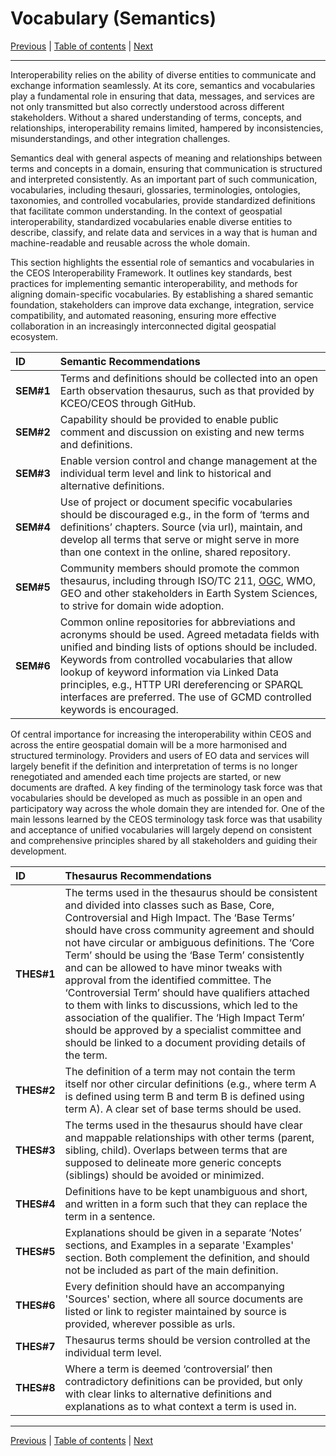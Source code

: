 # Vocabulary (Semantics)

[Previous](Framework.md) | [Table of contents](README.md) | [Next](Architecture.md)
***
Interoperability relies on the ability of diverse entities to communicate and exchange information seamlessly. At its core, semantics and vocabularies play a fundamental role in ensuring that data, messages, and services are not only transmitted but also correctly understood across different stakeholders. Without a shared understanding of terms, concepts, and relationships, interoperability remains limited, hampered by inconsistencies, misunderstandings, and other integration challenges.

Semantics deal with general aspects of meaning and relationships between terms and concepts in a domain, ensuring that communication is structured and interpreted consistently. As an important part of such communication, vocabularies, including thesauri, glossaries, terminologies, ontologies, taxonomies, and controlled vocabularies, provide standardized definitions that facilitate common understanding. In the context of geospatial interoperability, standardized vocabularies enable diverse entities to describe, classify, and relate data and services in a way that is human and machine-readable and reusable across the whole domain.

This section highlights the essential role of semantics and vocabularies in the CEOS Interoperability Framework. It outlines key standards, best practices for implementing semantic interoperability, and methods for aligning domain-specific vocabularies. By establishing a shared semantic foundation, stakeholders can improve data exchange, integration, service compatibility, and automated reasoning, ensuring more effective collaboration in an increasingly interconnected digital geospatial ecosystem.

| **ID** | **Semantic Recommendations**                                                                                                       |
| :----- | :--------------------------------------------------------------------------------------------------------------------------------- |
| **SEM\#1** | Terms and definitions should be collected into an open Earth observation thesaurus, such as that provided by KCEO/CEOS through GitHub. |
| **SEM\#2** | Capability should be provided to enable public comment and discussion on existing and new terms and definitions. |
| **SEM\#3** | Enable version control and change management at the individual term level and link to historical and alternative definitions. |
| **SEM\#4** | Use of project or document specific vocabularies should be discouraged e.g., in the form of ‘terms and definitions’ chapters. Source (via url), maintain, and develop all terms that serve or might serve in more than one context in the online, shared repository. |
| **SEM\#5** | Community members should promote the common thesaurus, including through ISO/TC 211, [OGC](https://defs.opengis.net/prez/), WMO, GEO and other stakeholders in Earth System Sciences, to strive for domain wide adoption. |
| **SEM\#6** | Common online repositories for abbreviations and acronyms should be used. Agreed metadata fields with unified and binding lists of options should be included. Keywords from controlled vocabularies that allow lookup of keyword information via Linked Data principles, e.g., HTTP URI dereferencing or SPARQL interfaces are preferred. The use of GCMD controlled keywords is encouraged. |

Of central importance for increasing the interoperability within CEOS and across the entire geospatial domain will be a more harmonised and structured terminology. Providers and users of EO data and services will largely benefit if the definition and interpretation of terms is no longer renegotiated and amended each time projects are started, or new documents are drafted. A key finding of the terminology task force was that vocabularies should be developed as much as possible in an open and participatory way across the whole domain they are intended for. One of the main lessons learned by the CEOS terminology task force was that usability and acceptance of unified vocabularies will largely depend on consistent and comprehensive principles shared by all stakeholders and guiding their development.

| **ID** | **Thesaurus Recommendations** |
| :---- | :---- |
| **THES\#1** | The terms used in the thesaurus should be consistent and divided into classes such as Base, Core, Controversial and High Impact. The ‘Base Terms’ should have cross community agreement and should not have circular or ambiguous definitions. The ‘Core Term’ should be using the ‘Base Term’ consistently and can be allowed to have minor tweaks with approval from the identified committee. The ‘Controversial Term’ should have qualifiers attached to them with links to discussions, which led to the association of the qualifier. The ‘High Impact Term’ should be approved by a specialist committee and should be linked to a document providing details of the term. |
| **THES\#2** | The definition of a term may not contain the term itself nor other circular definitions (e.g., where term A is defined using term B and term B is defined using term A). A clear set of base terms should be used.  |
| **THES\#3** | The terms used in the thesaurus should have clear and mappable relationships with other terms (parent, sibling, child). Overlaps between terms that are supposed to delineate more generic concepts (siblings) should be avoided or minimized. |
| **THES\#4** | Definitions have to be kept unambiguous and short, and written in a form such that they can replace the term in a sentence. |
| **THES\#5** | Explanations should be given in a separate ‘Notes’ sections, and Examples in a separate 'Examples' section. Both complement the definition, and should not be included as part of the main definition. |
| **THES\#6** | Every definition should have an accompanying 'Sources' section, where all source documents are listed or link to register maintained by source is provided, wherever possible as urls. |
| **THES\#7** | Thesaurus terms should be version controlled at the individual term level.|
| **THES\#8** | Where a term is deemed ‘controversial’ then contradictory definitions can be provided, but only with clear links to alternative definitions and explanations as to what context a term is used in.|

***
[Previous](Framework.md) | [Table of contents](README.md) | [Next](Architecture.md)
